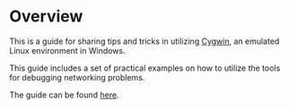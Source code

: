 # Overview

This is a guide for sharing tips and tricks in utilizing [Cygwin](https://www.cygwin.com/), an emulated Linux environment in Windows.

This guide includes a set of practical examples on how to utilize the tools for debugging networking problems.

The guide can be found [here](https://github.com/fartbagxp/cygwin-installation).
